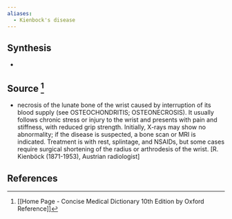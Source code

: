 ```yaml
---
aliases:
  - Kienbock's disease
---
```

## Synthesis
- 
## Source [^1]
- necrosis of the lunate bone of the wrist caused by interruption of its blood supply (see OSTEOCHONDRITIS; OSTEONECROSIS). It usually follows chronic stress or injury to the wrist and presents with pain and stiffness, with reduced grip strength. Initially, X-rays may show no abnormality; if the disease is suspected, a bone scan or MRI is indicated. Treatment is with rest, splintage, and NSAIDs, but some cases require surgical shortening of the radius or arthrodesis of the wrist. \[R. Kienböck (1871-1953), Austrian radiologist]
## References

[^1]: [[Home Page - Concise Medical Dictionary 10th Edition by Oxford Reference]]
